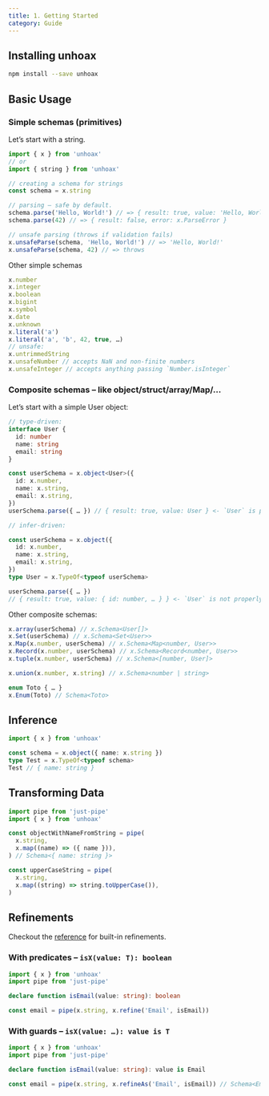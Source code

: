 ```yaml
---
title: 1. Getting Started
category: Guide
---
```


## Installing unhoax

```sh
npm install --save unhoax
```

## Basic Usage

### Simple schemas (primitives)

Let’s start with a string.

```ts
import { x } from 'unhoax'
// or
import { string } from 'unhoax'

// creating a schema for strings
const schema = x.string

// parsing – safe by default.
schema.parse('Hello, World!') // => { result: true, value: 'Hello, World!' }
schema.parse(42) // => { result: false, error: x.ParseError }

// unsafe parsing (throws if validation fails)
x.unsafeParse(schema, 'Hello, World!') // => 'Hello, World!'
x.unsafeParse(schema, 42) // => throws
```

Other simple schemas

```ts
x.number
x.integer
x.boolean
x.bigint
x.symbol
x.date
x.unknown
x.literal('a')
x.literal('a', 'b', 42, true, …)
// unsafe:
x.untrimmedString
x.unsafeNumber // accepts NaN and non-finite numbers
x.unsafeInteger // accepts anything passing `Number.isInteger`
```

### Composite schemas – like object/struct/array/Map/…

Let’s start with a simple User object:

```ts
// type-driven:
interface User {
  id: number
  name: string
  email: string
}

const userSchema = x.object<User>({
  id: x.number,
  name: x.string,
  email: x.string,
})
userSchema.parse({ … }) // { result: true, value: User } <- `User` is properly named via intellisense

// infer-driven:

const userSchema = x.object({
  id: x.number,
  name: x.string,
  email: x.string,
})
type User = x.TypeOf<typeof userSchema>

userSchema.parse({ … })
// { result: true, value: { id: number, … } } <- `User` is not properly named
```

Other composite schemas:

```ts
x.array(userSchema) // x.Schema<User[]>
x.Set(userSchema) // x.Schema<Set<User>>
x.Map(x.number, userSchema) // x.Schema<Map<number, User>>
x.Record(x.number, userSchema) // x.Schema<Record<number, User>>
x.tuple(x.number, userSchema) // x.Schema<[number, User]>

x.union(x.number, x.string) // x.Schema<number | string>

enum Toto { … }
x.Enum(Toto) // Schema<Toto>
```

## Inference

```ts
import { x } from 'unhoax'

const schema = x.object({ name: x.string })
type Test = x.TypeOf<typeof schema>
Test // { name: string }
```

## Transforming Data

```ts
import pipe from 'just-pipe'
import { x } from 'unhoax'

const objectWithNameFromString = pipe(
  x.string,
  x.map((name) => ({ name })),
) // Schema<{ name: string }>

const upperCaseString = pipe(
  x.string,
  x.map((string) => string.toUpperCase()),
)
```

## Refinements

Checkout the [reference](../modules.html) for built-in refinements.

### With predicates – `isX(value: T): boolean`

```ts
import { x } from 'unhoax'
import pipe from 'just-pipe'

declare function isEmail(value: string): boolean

const email = pipe(x.string, x.refine('Email', isEmail))
```

### With guards – `isX(value: …): value is T`

```ts
import { x } from 'unhoax'
import pipe from 'just-pipe'

declare function isEmail(value: string): value is Email

const email = pipe(x.string, x.refineAs('Email', isEmail)) // Schema<Email>
```
